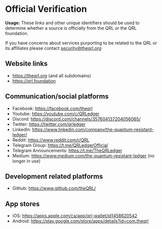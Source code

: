# Official Verification

**Usage:** These links and other unique identifiers should be used to determine whether a source is officially from the QRL or the QRL foundation. 

If you have concerns about services purporting to be related to the QRL or its affiliates please contact security@theqrl.org

## Website links

- https://theqrl.org (and all subdomains)
- https://qrl.foundation

## Communication/social platforms

- Facebook: https://facebook.com/theqrl
- Youtube: https://youtube.com/c/QRLedger
- Discord: https://discord.com/channels/357604137204056065/
- Twitter: https://twitter.com/qrledger
- LinkedIn: https://www.linkedin.com/company/the-quantum-resistant-ledger/
- Reddit: https://www.reddit.com/r/QRL
- Telegram Group: https://t.me/QRLedgerOfficial
- Telegram Announcements: https://t.me/TheQRLedger
- Medium: https://www.medium.com/the-quantum-resistant-ledger (no longer in use)

## Development related platforms

- Github: https://www.github.com/theQRL/

## App stores

- iOS: https://apps.apple.com/ca/app/qrl-wallet/id1458620542
- Android: https://play.google.com/store/apps/details?id=com.theqrl